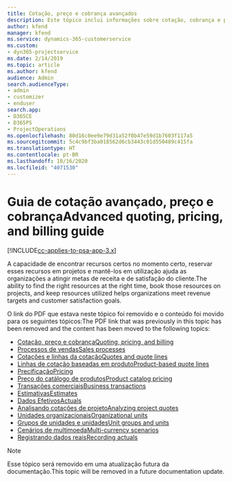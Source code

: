 ```yaml
---
title: Cotação, preço e cobrança avançados
description: Este tópico inclui informações sobre cotação, cobrança e preço no Project Service Automation.
author: kfend
manager: kfend
ms.service: dynamics-365-customerservice
ms.custom:
- dyn365-projectservice
ms.date: 2/14/2019
ms.topic: article
ms.author: kfend
audience: Admin
search.audienceType:
- admin
- customizer
- enduser
search.app:
- D365CE
- D365PS
- ProjectOperations
ms.openlocfilehash: 80d16c0ee9e79d31a52f0b47e59d1b7603f117a5
ms.sourcegitcommit: 5c4c9bf3ba018562d6cb3443c01d550489c415fa
ms.translationtype: HT
ms.contentlocale: pt-BR
ms.lasthandoff: 10/16/2020
ms.locfileid: "4071530"
---
```

# <a name="advanced-quoting-pricing-and-billing-guide"></a><span data-ttu-id="072cb-103">Guia de cotação avançado, preço e cobrança</span><span class="sxs-lookup"><span data-stu-id="072cb-103">Advanced quoting, pricing, and billing guide</span></span>

[!INCLUDE[cc-applies-to-psa-app-3.x](../../includes/cc-applies-to-psa-app-3x.md)]

<span data-ttu-id="072cb-104">A capacidade de encontrar recursos certos no momento certo, reservar esses recursos em projetos e mantê-los em utilização ajuda as organizações a atingir metas de receita e de satisfação do cliente.</span><span class="sxs-lookup"><span data-stu-id="072cb-104">The ability to find the right resources at the right time, book those resources on projects, and keep resources utilized helps organizations meet revenue targets and customer satisfaction goals.</span></span> 

<span data-ttu-id="072cb-105">O link do PDF que estava neste tópico foi removido e o conteúdo foi movido para os seguintes tópicos:</span><span class="sxs-lookup"><span data-stu-id="072cb-105">The PDF link that was previously in this topic has been removed and the content has been moved to the following topics:</span></span>

- [<span data-ttu-id="072cb-106">Cotação, preço e cobrança</span><span class="sxs-lookup"><span data-stu-id="072cb-106">Quoting, pricing, and billing</span></span>](../quote-bill-price.md)
- [<span data-ttu-id="072cb-107">Processos de vendas</span><span class="sxs-lookup"><span data-stu-id="072cb-107">Sales processes</span></span>](../basic-sales-process.md)
- [<span data-ttu-id="072cb-108">Cotações e linhas da cotação</span><span class="sxs-lookup"><span data-stu-id="072cb-108">Quotes and quote lines</span></span>](../basic-quote-lines.md)
- [<span data-ttu-id="072cb-109">Linhas de cotação baseadas em produto</span><span class="sxs-lookup"><span data-stu-id="072cb-109">Product-based quote lines</span></span>](../product-based-quote-lines.md)
- [<span data-ttu-id="072cb-110">Precificação</span><span class="sxs-lookup"><span data-stu-id="072cb-110">Pricing</span></span>](../basic-pricing.md)
- [<span data-ttu-id="072cb-111">Preço do catálogo de produtos</span><span class="sxs-lookup"><span data-stu-id="072cb-111">Product catalog pricing</span></span>](../product-catalog-pricing.md)
- [<span data-ttu-id="072cb-112">Transações comerciais</span><span class="sxs-lookup"><span data-stu-id="072cb-112">Business transactions</span></span>](../basic-business-transactions.md)
- [<span data-ttu-id="072cb-113">Estimativas</span><span class="sxs-lookup"><span data-stu-id="072cb-113">Estimates</span></span>](../estimates.md)
- [<span data-ttu-id="072cb-114">Dados Efetivos</span><span class="sxs-lookup"><span data-stu-id="072cb-114">Actuals</span></span>](../actuals.md)
- [<span data-ttu-id="072cb-115">Analisando cotações de projeto</span><span class="sxs-lookup"><span data-stu-id="072cb-115">Analyzing project quotes</span></span>](../basic-analyzing-quotes.md)
- [<span data-ttu-id="072cb-116">Unidades organizacionais</span><span class="sxs-lookup"><span data-stu-id="072cb-116">Organizational units</span></span>](../advanced-organizational.md)
- [<span data-ttu-id="072cb-117">Grupos de unidades e unidades</span><span class="sxs-lookup"><span data-stu-id="072cb-117">Unit groups and units</span></span>](../advanced-units.md)
- [<span data-ttu-id="072cb-118">Cenários de multimoeda</span><span class="sxs-lookup"><span data-stu-id="072cb-118">Multi-currency scenarios</span></span>](../advanced-currency.md)
- [<span data-ttu-id="072cb-119">Registrando dados reais</span><span class="sxs-lookup"><span data-stu-id="072cb-119">Recording actuals</span></span>](../advanced-actuals.md)

> [!NOTE]
> <span data-ttu-id="072cb-120">Esse tópico será removido em uma atualização futura da documentação.</span><span class="sxs-lookup"><span data-stu-id="072cb-120">This topic will be removed in a future documentation update.</span></span> 
